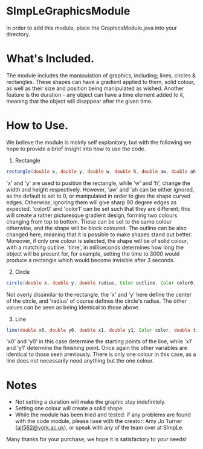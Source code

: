 # SImpLeGraphicsModule
In order to add this module, place the GraphicsModule.java into your directory.

# What's Included.
The module includes the manipulation of graphics, including; lines, circles & rectangles. These shapes can have a gradient applied to them, solid colour, as well as their size and position being manipulated as wished. Another feature is the duration - any object can have a time element added to it, meaning that the object will disappear after the given time.

# How to Use.
We believe the module is mainly self explanitory, but with the following we hope to provide a brief insight into how to use the code.
1) Rectangle

```java
rectangle(double x, double y, double w, double h, double aw, double ah, Color outline, Color color0, Color color1, double time);
```
'x' and 'y' are used to position the rectangle, while 'w' and 'h', change the width and height respectively. However, 'aw' and 'ah can be either ignored, as the default is set to 0, or manipulated in order to give the shape curved edges. Otherwise, ignoring them will give sharp 90 degree edges as expected.
'color0' and 'color1' can be set such that they are different; this will create a rather picturesque gradient design, forming two colours changing from top to bottom. These can be set to the same colour otherwise, and the shape will be block coloured. The outline can be also changed here, meaning that it is possible to make shapes stand out better. Moreover, if only one colour is selected, the shape will be of solid colour, with a matching outline.
'time', in milliseconds determines how long the object will be present for, for example, setting the time to 3000 would produce a rectangle which would become invisible after 3 seconds.

2) Circle
```java
circle(double x, double y, double radius, Color outline, Color color0, Color color1, double time)
```
Not overly dissimilar to the rectangle, the 'x' and 'y' here define the center of the circle, and 'radius' of course defines the circle's radius. The other values can be seen as being identical to those above.

3) Line
```java
line(double x0, double y0, double x1, double y1, Color color, double time) 
```
'x0' and 'y0' in this case determine the starting points of the line, while 'x1' and 'y1' determine the finishing point. Once again the other variables are identical to those seen previously. There is only one colour in this case, as a line does not necessarily need anything but the one colour.

# Notes
- Not setting a duration will make the graphic stay indefinitely.
- Setting one colour will create a solid shape.
- While the module has been tried and tested: if any problems are found with the code module, please liase with the creator: Amy Jo Turner (ajt562@york.ac.uk), or speak with any of the team over at SImpLe.

Many thanks for your purchase, we hope it is satisfactory to your needs!


